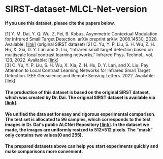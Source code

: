# SIRST-dataset-MLCL-Net-version

#### If you use this dataset, please cite the papers below.  
[1] Y. M. Dai, Y. Q. Wu, Z. Fei, B. Kobus, Asymmetric Contextual Modulation for Infrared Small Target Detection. arXiv preprint arXiv: 2009.14530, 2020. Available: [[link](https://doi.org/10.1109/WACV48630.2021.00099)] (original SIRST dataset) 
[2] C. Yu, Y. P. Liu, S. H. Wu, Z. H. Hu, X. Xia, D. Y. Lan and X. Liu, “Infrared small target detection based on multiscale local contrast learning networks,” Infrared Phys. Technol., vol. 123, 2022. Available: [[link](https://doi.org/10.1016/j.infrared.2022.104107)]  
[3] C. Yu, Y. P. Liu, S. H. Wu, X. Xia, Z. H. Hu, D. Y. Lan, and X. Liu. Pay Attention to Local Contrast Learning Networks for Infrared Small Target Detection. IEEE Geoscience and Remote Sensing Letters. 2022. Available: [[link](https://ieeexplore.ieee.org/document/9785618)] 


#### The production of this dataset is based on the original SIRST dataset, which was created by Dr. Dai. The original SIRST dataset is available via [[link](https://github.com/YimianDai/sirst)].  


#### We unified the data set for easy and rigorous experimental comparison. The test set is allocated to 96 samples, which corresponds to the test images in Dr. Dai's public ALCNet Repository [[link](https://github.com/YimianDai/open-alcnet/tree/master/results/pred)]. In the dataset we made, the images are uniformly resized to 512×512 pixels. The "mask" only contains two values(0 and 255).  


#### The prepared datasets above can help you start experiments quickly and make comparisons more convenient.
